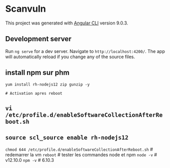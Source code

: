# Scanvuln

This project was generated with [Angular CLI](https://github.com/angular/angular-cli) version 9.0.3.

## Development server

Run `ng serve` for a dev server. Navigate to `http://localhost:4200/`. The app will automatically reload if you change any of the source files.

## install npm sur phm

`yum install rh-nodejs12 zip gunzip -y`


    # Activation apres reboot
`vi /etc/profile.d/enableSoftwareCollectionAfterReboot.sh`
-----
`source scl_source enable rh-nodejs12`
-----

`chmod 644 /etc/profile.d/enableSoftwareCollectionAfterReboot.sh`
    # redemarrer la vm
`reboot`
    # tester les commandes node et npm
`node -v`
    # v12.10.0
`npm -v`
    # 6.10.3

